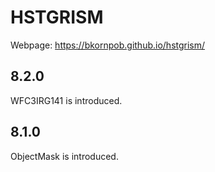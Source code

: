 # HSTGRISM

Webpage: https://bkornpob.github.io/hstgrism/

## 8.2.0
WFC3IRG141 is introduced.

## 8.1.0
ObjectMask is introduced.